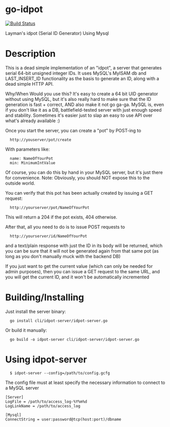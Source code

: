 go-idpot
========

[![Build Status](https://travis-ci.org/lestrrat/go-idpot.png?branch=master)](https://travis-ci.org/lestrrat/go-idpot)

Layman's idpot (Serial ID Generator) Using Mysql

Description
===========

This is a dead simple implementation of an "idpot", a server that generates
serial 64-bit unsigned integer IDs. It uses MySQL's MyISAM db and 
LAST\_INSERT\_ID functionality as the basis to generate an ID, along with a 
dead simple HTTP API.

Why/When Would you use this? It's easy to create a 64 bit UID generator without
using MySQL, but it's also really hard to make sure that the ID generation
is fast + correct, AND also make it not go ga-ga. MySQL is, even if you don't
like it as a DB, battlefield-tested server with just enough speed and 
stability. Sometimes it's easier just to slap an easy to use API over what's
already available :)

Once you start the server, you can create a "pot" by POST-ing to 

```
  http://youserver/pot/create
```

With parameters like:

```
  name: NameOfYourPot
  min: MinimumIntValue
```

Of course, you can do this by hand in your MySQL server, but it's just there for
convenience. Note: Obviously, you should NOT expose this to the outside world.

You can verify that this pot has been actually created by issuing a GET request:

```
  http://yourserver/pot/NameOfYourPot
```

This will return a 204 if the pot exists, 404 otherwise.

After that, all you need to do is to issue POST requests to

```
  http://yourserver/id/NameOfYourPot
```

and a text/plain response with just the ID in its body will be returned, which
you can be sure that it will not be generated again from that same pot (as long
as you don't manually muck with the backend DB)

If you just want to get the current value (which can only be needed for
admin purposes), then you can issue a GET request to the same URL, and you
will get the current ID, and it won't be automatically incremented

Building/Installing
========

Just install the server binary:

```
  go install cli/idpot-server/idpot-server.go
```

Or build it manually:

```
  go build -o idpot-server cli/idpot-server/idpot-server.go
```

Using idpot-server
==================

```
  $ idpot-server --config=/path/to/config.gcfg
```

The config file must at least specify the necessary information to connect to
a MySQL server

```
[Server]
LogFile = /path/to/access_log-%Y%m%d
LogLinkName = /path/to/access_log

[Mysql]
ConnectString = user:password@tcp(host:port)/dbname
```
